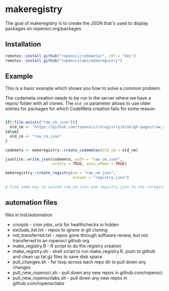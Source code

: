 # makeregistry

The goal of makeregistry is to create the JSON that's used to display packages on ropensci.org/packages

## Installation

``` r
remotes::install_github("ropensci/codemetar", ref = "dev")
remotes::install_github("ropenscilabs/makeregistry")
```

## Example

This is a basic example which shows you how to solve a common problem. 

The codemeta creation needs to be run in the server where we have a repos/ folder with all clones. The `old_cm` parameter allows to use older entries for packages for which CodeMeta creation fails for some reason.

``` r

if(!file.exists("raw_cm.json")){
  old_cm <- "https://github.com/ropensci/roregistry/blob/gh-pages/raw_cm.json?raw=true"
}else{
  old_cm <- "raw_cm.json"
}

codemeta <- makeregistry::create_codemetas(old_cm = old_cm)

jsonlite::write_json(codemeta, path = "raw_cm.json",
                     pretty = TRUE, auto_unbox = TRUE)

makeregistry::create_registry(cm = "raw_cm.json",
                              outpat = "registry.json")
                              
# find some way to upload raw_cm.json and registry.json to the roregistry repo.
```


## automation files

files in inst/automation

* cronjob - cron jobs, urls for healthchecks.io hidden
* exclude_list.txt - repos to ignore in git cloning
* not_transferred.txt - repos gone through software review, but not transferred to an ropensci github org
* make_registry.R - R script to do the registry creation
* make_registry.sh - shell script to run make_registry.R, push to github and clean up tar.gz files to save disk space
* pull_changes.sh - for loop across each repo dir to pull down any changes
* pull_new_ropensci.sh - pull down any new repos in github.com/ropensci
* pull_new_ropenscilabs.sh - pull down any new repos in github.com/ropenscilabs
